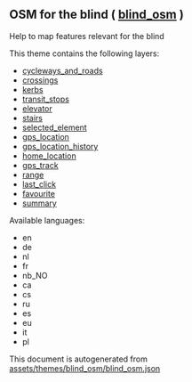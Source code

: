 [//]: # (WARNING: this file is automatically generated. Please find the sources at the bottom and edit those sources)



 OSM for the blind ( [blind_osm](https://mapcomplete.org/blind_osm) ) 
----------------------------------------------------------------------



Help to map features relevant for the blind

This theme contains the following layers:



  - [cycleways_and_roads](../Layers/cycleways_and_roads.md)
  - [crossings](../Layers/crossings.md)
  - [kerbs](../Layers/kerbs.md)
  - [transit_stops](../Layers/transit_stops.md)
  - [elevator](../Layers/elevator.md)
  - [stairs](../Layers/stairs.md)
  - [selected_element](../Layers/selected_element.md)
  - [gps_location](../Layers/gps_location.md)
  - [gps_location_history](../Layers/gps_location_history.md)
  - [home_location](../Layers/home_location.md)
  - [gps_track](../Layers/gps_track.md)
  - [range](../Layers/range.md)
  - [last_click](../Layers/last_click.md)
  - [favourite](../Layers/favourite.md)
  - [summary](../Layers/summary.md)


Available languages:



  - en
  - de
  - nl
  - fr
  - nb_NO
  - ca
  - cs
  - ru
  - es
  - eu
  - it
  - pl
 

This document is autogenerated from [assets/themes/blind_osm/blind_osm.json](https://github.com/pietervdvn/MapComplete/blob/develop/assets/themes/blind_osm/blind_osm.json)
